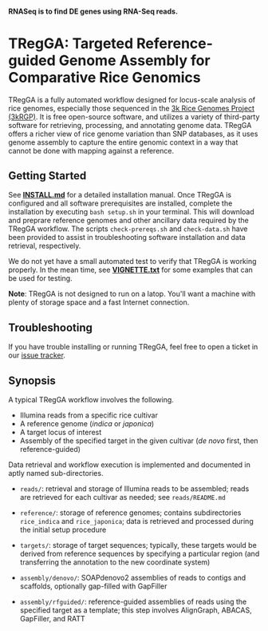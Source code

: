 #### RNASeq is to find DE genes using RNA-Seq reads.

# TRegGA: Targeted Reference-guided Genome Assembly for Comparative Rice Genomics

TRegGA is a fully automated workflow designed for locus-scale analysis of rice genomes, especially those sequenced in the [3k Rice Genomes Project (3kRGP)](http://gigadb.org/dataset/200001).
It is free open-source software, and utilizes a variety of third-party software for retrieving, processing, and annotating genome data.
TRegGA offers a richer view of rice genome variation than SNP databases, as it uses genome assembly to capture the entire genomic context in a way that cannot be done with mapping against a reference.

## Getting Started

See **[INSTALL.md](INSTALL.md)** for a detailed installation manual.
Once TRegGA is configured and all software prerequisites are installed, complete the installation by executing `bash setup.sh` in your terminal.
This will download and preprare reference genomes and other ancillary data required by the TRegGA workflow.
The scripts `check-prereqs.sh` and `check-data.sh` have been provided to assist in troubleshooting software installation and data retrieval, respectively.

We do not yet have a small automated test to verify that TRegGA is working properly.
In the mean time, see **[VIGNETTE.txt](VIGNETTE.txt)** for some examples that can be used for testing.

**Note**: TRegGA is not designed to run on a latop.
You'll want a machine with plenty of storage space and a fast Internet connection.

## Troubleshooting

If you have trouble installing or running TRegGA, feel free to open a ticket in our [issue tracker](https://github.com/BrendelGroup/TRegGA/issues).

## Synopsis

A typical TRegGA workflow involves the following.

- Illumina reads from a specific rice cultivar
- A reference genome (*indica* or *japonica*)
- A target locus of interest
- Assembly of the specified target in the given cultivar (*de novo* first, then reference-guided)

Data retrieval and workflow execution is implemented and documented in aptly named sub-directories.

- `reads/`: retrieval and storage of Illumina reads to be assembled;
  reads are retrieved for each cultivar as needed;
  see `reads/README.md`

- `reference/`: storage of reference genomes;
  contains subdirectories `rice_indica` and `rice_japonica`;
  data is retrieved and processed during the initial setup procedure

- `targets/`: storage of target sequences;
  typically, these targets would be derived from reference sequences by specifying a particular region (and transferring the annotation to the new coordinate system)

- `assembly/denovo/`: SOAPdenovo2 assemblies of reads to contigs and scaffolds, optionally gap-filled with GapFiller

- `assembly/rfguided/`: reference-guided assemblies of reads using the specified target as a template;
  this step involves AlignGraph, ABACAS, GapFiller, and RATT

